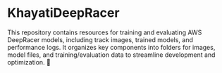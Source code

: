 # KhayatiDeepRacer
This repository contains resources for training and evaluating AWS DeepRacer models, including track images, trained models, and performance logs. It organizes key components into folders for images, model files, and training/evaluation data to streamline development and optimization. 🚀
